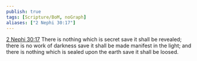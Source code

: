 ```yaml
---
publish: true
tags: [Scripture/BoM, noGraph]
aliases: ["2 Nephi 30:17"]
---
```

[2 Nephi 30:17](https://churchofjesuschrist.org/study/scriptures/bofm/2-ne/30?lang=eng&id=p17#p17) There is nothing which is secret save it shall be revealed; there is no work of darkness save it shall be made manifest in the light; and there is nothing which is sealed upon the earth save it shall be loosed.
